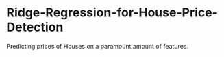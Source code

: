# Ridge-Regression-for-House-Price-Detection
Predicting prices of Houses on a paramount amount of features.
